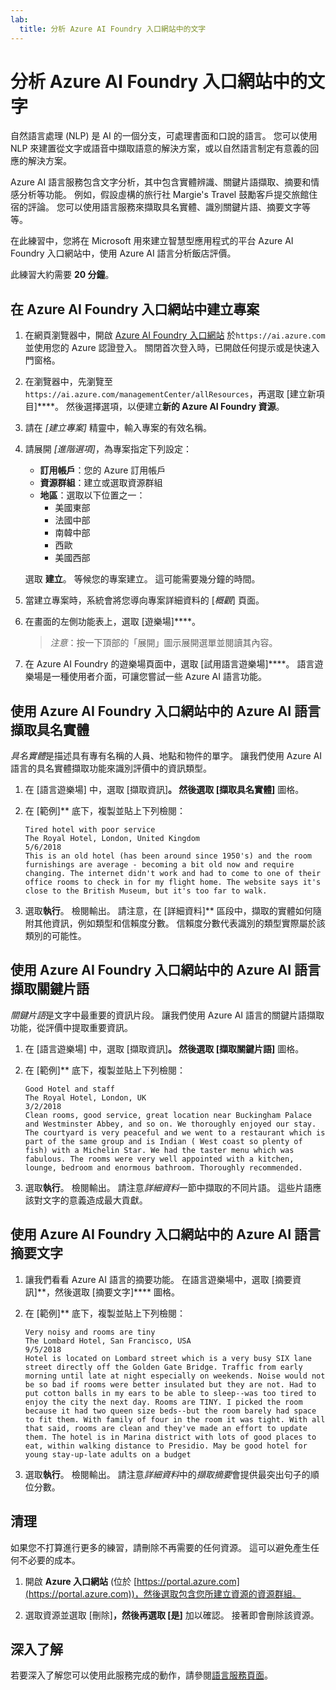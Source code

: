 ```yaml
---
lab:
  title: 分析 Azure AI Foundry 入口網站中的文字
---
```


# 分析 Azure AI Foundry 入口網站中的文字

自然語言處理 (NLP) 是 AI 的一個分支，可處理書面和口說的語言。 您可以使用 NLP 來建置從文字或語音中擷取語意的解決方案，或以自然語言制定有意義的回應的解決方案。

Azure AI 語言服務包含文字分析，其中包含實體辨識、關鍵片語擷取、摘要和情感分析等功能。 例如，假設虛構的旅行社 Margie's Travel 鼓勵客戶提交旅館住宿的評論。 您可以使用語言服務來擷取具名實體、識別關鍵片語、摘要文字等等。

在此練習中，您將在 Microsoft 用來建立智慧型應用程式的平台 Azure AI Foundry 入口網站中，使用 Azure AI 語言分析飯店評價。 

此練習大約需要 **20 分鐘**。

## 在 Azure AI Foundry 入口網站中建立專案

1. 在網頁瀏覽器中，開啟 [Azure AI Foundry 入口網站](https://ai.azure.com) 於`https://ai.azure.com` 並使用您的 Azure 認證登入。 關閉首次登入時，已開啟任何提示或是快速入門窗格。 

1. 在瀏覽器中，先瀏覽至 `https://ai.azure.com/managementCenter/allResources`，再選取 [建立新項目]****。 然後選擇選項，以便建立**新的 Azure AI Foundry 資源**。

1. 請在 *[建立專案]* 精靈中，輸入專案的有效名稱。

1. 請展開 *[進階選項]*，為專案指定下列設定：
    - **訂用帳戶**：您的 Azure 訂用帳戶
    - **資源群組**：建立或選取資源群組
    - **地區**：選取以下位置之一：
        * 美國東部
        * 法國中部
        * 南韓中部
        * 西歐
        * 美國西部

    選取 **建立**。 等候您的專案建立。 這可能需要幾分鐘的時間。

1. 當建立專案時，系統會將您導向專案詳細資料的 [*概觀*] 頁面。

1. 在畫面的左側功能表上，選取 [遊樂場]****。 

    >*注意*：按一下頂部的「展開」圖示展開選單並閱讀其內容。

1. 在 Azure AI Foundry 的遊樂場頁面中，選取 [試用語言遊樂場]****。 語言遊樂場是一種使用者介面，可讓您嘗試一些 Azure AI 語言功能。  

## 使用 Azure AI Foundry 入口網站中的 Azure AI 語言擷取具名實體

*具名實體*是描述具有專有名稱的人員、地點和物件的單字。 讓我們使用 Azure AI 語言的具名實體擷取功能來識別評價中的資訊類型。

1. 在 [語言遊樂場] 中，選取 [擷取資訊]****。 然後選取 [擷取具名實體]**** 圖格。 

1. 在 [範例]** 底下，複製並貼上下列檢閱：

    ```
    Tired hotel with poor service
    The Royal Hotel, London, United Kingdom
    5/6/2018
    This is an old hotel (has been around since 1950's) and the room furnishings are average - becoming a bit old now and require changing. The internet didn't work and had to come to one of their office rooms to check in for my flight home. The website says it's close to the British Museum, but it's too far to walk.
    ```

1. 選取**執行**。 檢閱輸出。 請注意，在 [詳細資料]** 區段中，擷取的實體如何隨附其他資訊，例如類型和信賴度分數。 信賴度分數代表識別的類型實際屬於該類別的可能性。

## 使用 Azure AI Foundry 入口網站中的 Azure AI 語言擷取關鍵片語

*關鍵片語*是文字中最重要的資訊片段。 讓我們使用 Azure AI 語言的關鍵片語擷取功能，從評價中提取重要資訊。

1. 在 [語言遊樂場] 中，選取 [擷取資訊]****。 然後選取 [擷取關鍵片語]**** 圖格。 

1. 在 [範例]** 底下，複製並貼上下列檢閱：

    ```
    Good Hotel and staff
    The Royal Hotel, London, UK
    3/2/2018
    Clean rooms, good service, great location near Buckingham Palace and Westminster Abbey, and so on. We thoroughly enjoyed our stay. The courtyard is very peaceful and we went to a restaurant which is part of the same group and is Indian ( West coast so plenty of fish) with a Michelin Star. We had the taster menu which was fabulous. The rooms were very well appointed with a kitchen, lounge, bedroom and enormous bathroom. Thoroughly recommended.
    ```

1. 選取**執行**。 檢閱輸出。 請注意*詳細資料*一節中擷取的不同片語。 這些片語應該對文字的意義造成最大貢獻。

## 使用 Azure AI Foundry 入口網站中的 Azure AI 語言摘要文字
 
1. 讓我們看看 Azure AI 語言的摘要功能。 在語言遊樂場中，選取 [摘要資訊]**，然後選取 [摘要文字]**** 圖格。

1. 在 [範例]** 底下，複製並貼上下列檢閱：
    
    ```
    Very noisy and rooms are tiny
    The Lombard Hotel, San Francisco, USA
    9/5/2018
    Hotel is located on Lombard street which is a very busy SIX lane street directly off the Golden Gate Bridge. Traffic from early morning until late at night especially on weekends. Noise would not be so bad if rooms were better insulated but they are not. Had to put cotton balls in my ears to be able to sleep--was too tired to enjoy the city the next day. Rooms are TINY. I picked the room because it had two queen size beds--but the room barely had space to fit them. With family of four in the room it was tight. With all that said, rooms are clean and they've made an effort to update them. The hotel is in Marina district with lots of good places to eat, within walking distance to Presidio. May be good hotel for young stay-up-late adults on a budget
    ```

1. 選取**執行**。 檢閱輸出。 請注意*詳細資料*中的*擷取摘要*會提供最突出句子的順位分數。   

## 清理

如果您不打算進行更多的練習，請刪除不再需要的任何資源。 這可以避免產生任何不必要的成本。

1. 開啟 **Azure 入口網站** (位於 [https://portal.azure.com](https://portal.azure.com))，然後選取包含您所建立資源的資源群組。

1. 選取資源並選取 [刪除]****，然後再選取 [是]**** 加以確認。 接著即會刪除該資源。

## 深入了解

若要深入了解您可以使用此服務完成的動作，請參閱[語言服務頁面](https://learn.microsoft.com/azure/ai-services/language-service/overview)。
